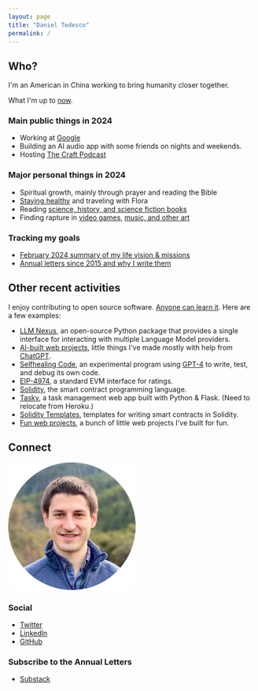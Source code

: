 ```yaml
---
layout: page
title: "Daniel Tedesco"
permalink: /
---
```


## Who?

I'm an American in China working to bring humanity closer together.

What I'm up to [now](/now.md/).

### Main public things in 2024

- Working at [Google](https://about.google/)
- Building an AI audio app with some friends on nights and weekends.
- Hosting [The Craft Podcast](https://www.youtube.com/@thecraftpodcast)

### Major personal things in 2024

- Spiritual growth, mainly through prayer and reading the Bible
- [Staying healthy](/health.md/) and traveling with Flora
- Reading [science, history, and science fiction books](/books.md/)
- Finding rapture in [video games,](/games.md/) [music, and other art](/art.md/)

### Tracking my goals

- [February 2024 summary of my life vision & missions](/life-plan-summary-2024-02.md/)
- [Annual letters since 2015 and why I write them](https://mirror.xyz/0x072408eA37972B83720693D158a85D98A8316340/Y2l7o7Cx41l6jEwVZT5zgRZDqMAXB6LfDA7FL7-QV8I)

## Other recent activities

I enjoy contributing to open source software. [Anyone can learn it](/oss.md/). Here are a few examples:

- [LLM Nexus](https://github.com/dtedesco1/llm_nexus), an open-source Python package that provides a single interface for interacting with multiple Language Model providers.
- [AI-built web projects](/web.md/), little things I've made mostly with help from [ChatGPT](https://chatgpt.com/).
- [Selfhealing Code](https://github.com/dtedesco1/selfhealing-code), an experimental program using [GPT-4](https://openai.com/research/gpt-4) to write, test, and debug its own code.
- [EIP-4974](https://eips.ethereum.org/EIPS/eip-4974), a standard EVM interface for ratings.
- [Solidity](https://github.com/ethereum/solidity), the smart contract programming language.
- [Tasky](https://dt-tasky.herokuapp.com/), a task management web app built with Python & Flask. (Need to relocate from Heroku.)
- [Solidity Templates](https://github.com/fulldecent/solidity-template), templates for writing smart contracts in Solidity.
- [Fun web projects](/web-projects/organic-background-1.html), a bunch of little web projects I've built for fun.
<!-- - [Web3 Analytics Demo](https://github.com/allenday/web3-analytics-demo), a demo project connecting Google Analytics with Ethereum addresses -->

## Connect

![Daniel Tedesco](headshot.png)

### Social

- [Twitter](https://twitter.com/dtedesco1)
- [LinkedIn](https://www.linkedin.com/in/danieltedesco/)
- [GitHub](https://github.com/dtedesco1)

### Subscribe to the Annual Letters

- [Substack](https://danieltedesco.substack.com/)

<!-- Broken iframe:  <iframe src="https://dtedesco1.substack.com/embed" width="480" height="320" style="border:1px solid #EEE; background:white;" frameborder="0" scrolling="no"></iframe> -->
